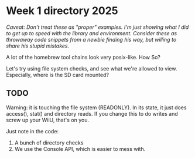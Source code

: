 # Week 1  directory 2025

_Caveat: Don't treat these as "proper" examples.  I'm just showing what I did to get up to 
speed with the library and environment.  Consider these as throwaway code snippets from a 
newbie finding his way, but willing to share his stupid mistakes._

A lot of the homebrew tool chains look very posix-like.  How So?

Let's try using file system checks, and see what we're allowed to view.
Especially, where is the SD card mounted?

## TODO
Warning: it is touching the file system (READONLY). In its state, it just 
does access(), stat() and directory reads. If you change this to do writes and 
screw up your WiiU, that's on you.  

Just note in the code:
1. A bunch of directory checks
2. We use the Console API, which is easier to mess with.


